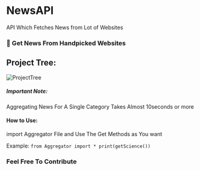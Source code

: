 # NewsAPI
API Which Fetches News from Lot of Websites


### 📝 Get News From Handpicked Websites

## Project Tree:
![ProjectTree](https://github.com/Gowtham2003/Gowtham2003/blob/master/screenshots/projectTree.png)


##### Important Note:
Aggregating News For A Single Category Takes Almost 10seconds or more 

#### How to Use:
import Aggregator File and Use The Get Methods as You want

Example:
` from Aggregator import *
  print(getScience())
`


### Feel Free To Contribute 
